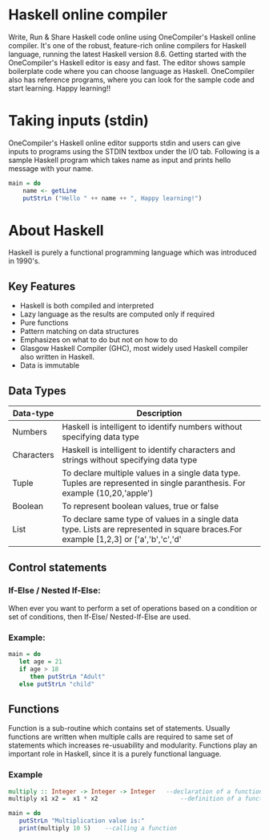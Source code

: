 # Haskell online compiler
Write, Run & Share Haskell code online using OneCompiler's Haskell online compiler. It's one of the robust, feature-rich online compilers for Haskell language, running the latest Haskell version 8.6. Getting started with the OneCompiler's Haskell editor is easy and fast. The editor shows sample boilerplate code where you can choose language as Haskell. OneCompiler also has reference programs, where you can look for the sample code and start learning. Happy learning!!

# Taking inputs (stdin)
OneCompiler's Haskell online editor supports stdin and users can give inputs to programs using the STDIN textbox under the I/O tab. Following is a sample Haskell program which takes name as input and prints hello message with your name.


```Haskell
main = do  
    name <- getLine  
    putStrLn ("Hello " ++ name ++ ", Happy learning!") 
```
# About Haskell

Haskell is purely a functional programming language which was introduced in 1990's. 

## Key Features

* Haskell is both compiled and interpreted
* Lazy language as the results are computed only if required
* Pure functions
* Pattern matching on data structures
* Emphasizes on what to do but not on how to do
* Glasgow Haskell Compiler (GHC), most widely used Haskell compiler also written in Haskell.
* Data is immutable

## Data Types

| Data-type | Description |
|----|----|
|Numbers| Haskell is intelligent to identify numbers without specifying data type|
|Characters| Haskell is intelligent to identify characters and strings without specifying data type|
|Tuple|To declare multiple values in a single data type. Tuples are represented in single paranthesis. For example (10,20,'apple')|
|Boolean|To represent boolean values, true or false|
|List|To declare same type of values in a single data type. Lists are represented in square braces.For example [1,2,3] or ['a','b','c','d'|


## Control statements

###  If-Else / Nested If-Else:
When ever you want to perform a set of operations based on a condition or set of conditions, then If-Else/ Nested-If-Else are used.

### Example:

```haskell
main = do   
   let age = 21 
   if age > 18 
      then putStrLn "Adult" 
   else putStrLn "child"
```


## Functions

Function is a sub-routine which contains set of statements. Usually functions are written when multiple calls are required to same set of statements which increases re-usuability and modularity. Functions play an important role in Haskell, since it is a purely functional language.


### Example
```haskell
multiply :: Integer -> Integer -> Integer   --declaration of a function 
multiply x1 x2 =  x1 * x2                       --definition of a function

main = do 
   putStrLn "Multiplication value is:"  
   print(multiply 10 5)    --calling a function
```
